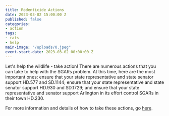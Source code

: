 ```yaml
---
title: Rodenticide Actions
date: 2023-03-02 15:00:00 Z
published: false
categories:
- action
tags:
- rats
- help
main-image: "/uploads/0.jpeg"
event-start-date: 2023-03-02 00:00:00 Z
---
```


Let's help the wildlife - take action! There are numerous actions that you can take to help with the SGARs problem. At this time, here are the most important ones: ensure that your state representative and state senator support HD.577 and SD.1144; ensure that your state representative and state senator support HD.930 and SD.1729; and ensure that your state representative and senator support Arlington in its effort control SGARs in their town HD.230.

For more information and details of how to take these actions, go [here](https://docs.google.com/document/d/11BHCjs9Luw-z9G4UPbc9yumLaSpDTdhZZVQPZzl2FIk/edit).